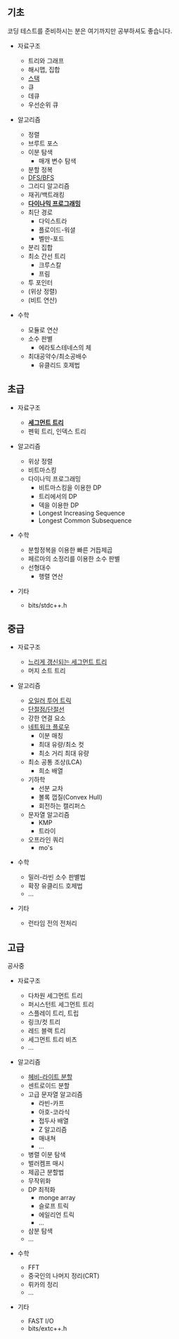 ## 기초

코딩 테스트를 준비하시는 분은 여기까지만 공부하셔도 좋습니다.

- 자료구조
  - 트리와 그래프
  - 해시맵, 집합
  - [스택](https://github.com/SlowCloud/algorithm_roadmap/blob/main/basic/Stack.md)
  - 큐
  - 데큐
  - 우선순위 큐

- 알고리즘
  - 정렬
  - 브루트 포스
  - 이분 탐색
    - 매개 변수 탐색
  - 분할 정복
  - [DFS/BFS](https://github.com/SlowCloud/algorithm_roadmap/blob/main/basic/FirstSearch.md)
  - 그리디 알고리즘
  - 재귀/백트래킹
  - [**다이나믹 프로그래밍**](https://github.com/SlowCloud/algorithm_roadmap/blob/main/basic/DP.md)
  - 최단 경로
    - 다익스트라
    - 플로이드-워셜
    - 벨만-포드
  - 분리 집합
  - 최소 간선 트리
    - 크루스칼
    - 프림
  - 투 포인터
  - (위상 정렬)
  - (비트 연산)

- 수학
  - 모듈로 연산
  - 소수 판별
    - 에라토스테네스의 체
  - 최대공약수/최소공배수
    - 유클리드 호제법


## 초급

- 자료구조
  - [**세그먼트 트리**](https://github.com/SlowCloud/algorithm_roadmap/blob/main/beginner/SegmentTree.md)
  - 펜윅 트리, 인덱스 트리

- 알고리즘
  - 위상 정렬
  - 비트마스킹
  - 다이나믹 프로그래밍
    - 비트마스킹을 이용한 DP
    - 트리에서의 DP
    - 덱을 이용한 DP
    - Longest Increasing Sequence
    - Longest Common Subsequence

- 수학
  - 분할정복을 이용한 빠른 거듭제곱
  - 페르마의 소정리를 이용한 소수 판별
  - 선형대수
    - 행렬 연산

- 기타
  - bits/stdc++.h

## 중급

- 자료구조
  - [느리게 갱신되는 세그먼트 트리](https://github.com/SlowCloud/algorithm_roadmap/blob/main/intermediate/LazyProp.md)
  - 머지 소트 트리

- 알고리즘
  - [오일러 투어 트릭](https://github.com/SlowCloud/algorithm_roadmap/blob/main/intermediate/ETT.md)
  - [단절점/단절선](https://github.com/SlowCloud/algorithm_roadmap/blob/main/intermediate/Articulation.md)
  - 강한 연결 요소
  - [네트워크 플로우](https://github.com/SlowCloud/algorithm_roadmap/blob/main/intermediate/NetworkFlow.md)
    - 이분 매칭
    - 최대 유량/최소 컷
    - 최소 거리 최대 유량
  - 최소 공통 조상(LCA)
    - 희소 배열
  - 기하학
    - 선분 교차
    - 볼록 껍질(Convex Hull)
    - 회전하는 캘리퍼스
  - 문자열 알고리즘
    - KMP
    - 트라이
  - 오프라인 쿼리
    - mo's

- 수학
  - 밀러-라빈 소수 판별법
  - 확장 유클리드 호제법
  - ...

- 기타
  - 런타임 전의 전처리

## 고급

공사중

- 자료구조
  - 다차원 세그먼트 트리
  - 퍼시스턴트 세그먼트 트리
  - 스플레이 트리, 트립
  - 링크/컷 트리
  - 레드 블랙 트리
  - 세그먼트 트리 비츠
  - ...

- 알고리즘
  - [헤비-라이트 분할](https://github.com/SlowCloud/algorithm_roadmap/blob/main/advanced/HLD.md)
  - 센트로이드 분할
  - 고급 문자열 알고리즘
    - 라빈-카프
    - 아호-코라식
    - 접두사 배열
    - Z 알고리즘
    - 매내쳐
    - ...
  - 병렬 이분 탐색
  - 벌러켐프 매시
  - 제곱근 분할법
  - 무작위화
  - DP 최적화
    - monge array
    - 슬로프 트릭
    - 에일리언 트릭
    - ...
  - 삼분 탐색
  - ...

- 수학
  - FFT
  - 중국인의 나머지 정리(CRT)
  - 뤼카의 정리
  - ...

- 기타
  - FAST I/O
  - bits/extc++.h